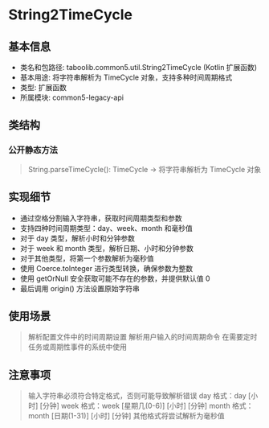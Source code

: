 # String2TimeCycle
## 基本信息
- 类名和包路径: taboolib.common5.util.String2TimeCycle (Kotlin 扩展函数)
- 基本用途: 将字符串解析为 TimeCycle 对象，支持多种时间周期格式
- 类型: 扩展函数
- 所属模块: common5-legacy-api

## 类结构
### 公开静态方法
> String.parseTimeCycle(): TimeCycle -> 将字符串解析为 TimeCycle 对象

## 实现细节
- 通过空格分割输入字符串，获取时间周期类型和参数
- 支持四种时间周期类型：day、week、month 和毫秒值
- 对于 day 类型，解析小时和分钟参数
- 对于 week 和 month 类型，解析日期、小时和分钟参数
- 对于其他类型，将第一个参数解析为毫秒值
- 使用 Coerce.toInteger 进行类型转换，确保参数为整数
- 使用 getOrNull 安全获取可能不存在的参数，并提供默认值 0
- 最后调用 origin() 方法设置原始字符串

## 使用场景
> 解析配置文件中的时间周期设置
> 解析用户输入的时间周期命令
> 在需要定时任务或周期性事件的系统中使用

## 注意事项
> 输入字符串必须符合特定格式，否则可能导致解析错误
> day 格式：day [小时] [分钟]
> week 格式：week [星期几(0-6)] [小时] [分钟]
> month 格式：month [日期(1-31)] [小时] [分钟]
> 其他格式将尝试解析为毫秒值

